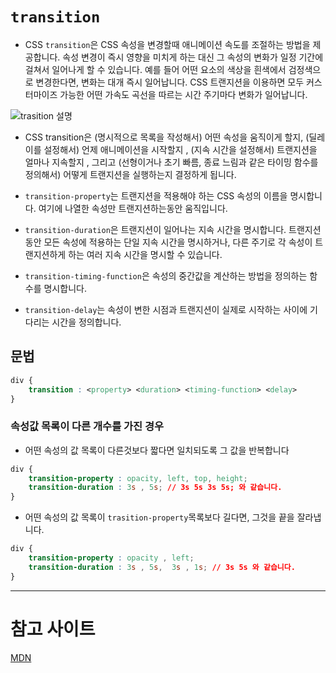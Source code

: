 # `transition`

- CSS `transition`은 CSS 속성을 변경할때 애니메이션 속도를 조절하는 방법을 제공합니다. 속성 변경이 즉시 영향을 미치게 하는 대신 그 속성의 변화가 일정 기간에 걸쳐서 일어나게 할 수 있습니다. 예를 들어 어떤 요소의 색상을 흰색에서 검정색으로 변경한다면, 변화는 대개 즉시 일어납니다. CSS 트랜지션을 이용하면 모두 커스터마이즈 가능한 어떤 가속도 곡선을 따르는 시간 주기마다 변화가 일어납니다.

![trasition 설명](https://developer.mozilla.org/files/4529/TransitionsPrinciple.png)

- CSS transition은 (명시적으로 목록을 작성해서) 어떤 속성을 움직이게 할지, (딜레이를 설정해서) 언제 애니메이션을 시작할지 , (지속 시간을 설정해서) 트랜지션을 얼마나 지속할지 , 그리고 (선형이거나 초기 빠름, 종료 느림과 같은 타이밍 함수를 정의해서) 어떻게 트랜지션을 실행하는지 결정하게 됩니다.

- `transition-property`는 트랜지션을 적용해야 하는 CSS 속성의 이름을 명시합니다. 여기에 나열한 속성만 트랜지션하는동안 움직입니다.
- `transition-duration`은 트랜지션이 일어나는 지속 시간을 명시합니다. 트랜지션 동안 모든 속성에 적용하는 단일 지속 시간을 명시하거나, 다른 주기로 각 속성이 트랜지션하게 하는 여러 지속 시간을 명시할 수 있습니다.
- `transition-timing-function`은 속성의 중간값을 계산하는 방법을 정의하는 함수를 명시합니다. 
- `transition-delay`는 속성이 변한 시점과 트랜지션이 실제로 시작하는 사이에 기다리는 시간을 정의합니다.

## 문법

```css
div {
    transition : <property> <duration> <timing-function> <delay>
}
```
### 속성값 목록이 다른 개수를 가진 경우

- 어떤 속성의 값 목록이 다른것보다 짧다면 일치되도록 그 값을 반복합니다

```css
div {
    transition-property : opacity, left, top, height;
    transition-duration : 3s , 5s; // 3s 5s 3s 5s; 와 같습니다.
}
```

- 어떤 속성의 값 목록이 `trasition-property`목록보다 길다면, 그것을 끝을 잘라냅니다.

```css
div {
    transition-property : opacity , left;
    transition-duration : 3s , 5s,  3s , 1s; // 3s 5s 와 같습니다.
}
```

- - -

# 참고 사이트

[MDN](https://developer.mozilla.org/ko/docs/Web/CSS/CSS_Transitions/Using_CSS_transitions)